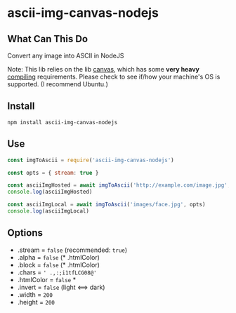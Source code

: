 # ascii-img-canvas-nodejs

## What Can This Do

Convert any image into ASCII in NodeJS

Note: This lib relies on the lib [canvas](https://www.npmjs.com/package/canvas), which has some **very heavy** [compiling](https://www.npmjs.com/package/canvas#compiling) requirements. Please check to see if/how your machine's OS is supported. (I recommend Ubuntu.)

## Install

`npm install ascii-img-canvas-nodejs`

## Use

```javascript
const imgToAscii = require('ascii-img-canvas-nodejs')

const opts = { stream: true }

const asciiImgHosted = await imgToAscii('http://example.com/image.jpg', opts)
console.log(asciiImgHosted)

const asciiImgLocal = await imgToAscii('images/face.jpg', opts)
console.log(asciiImgLocal)
```

## Options

- .stream = `false` (recommended: `true`)
- .alpha = `false`  (* .htmlColor)
- .block = `false`  (* .htmlColor)
- .chars = `' .,:;i1tfLCG08@'`
- .htmlColor = `false` *
- .invert = `false` (light <==> dark)
- .width = `200`
- .height = `200`
